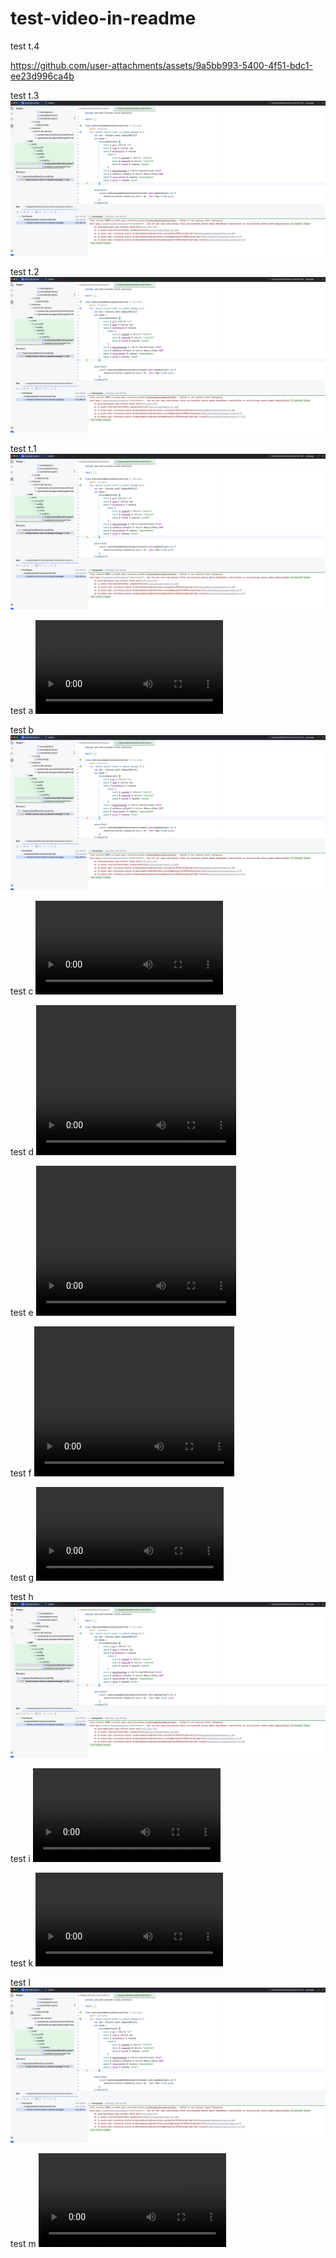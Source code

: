 # test-video-in-readme

test t.4

https://github.com/user-attachments/assets/9a5bb993-5400-4f51-bdc1-ee23d996ca4b



test t.3
[![Watch the video t.3](https://raw.githubusercontent.com/ievgen-up42/test-video-in-readme/main/docs/media/screenshot.png)](https://raw.githubusercontent.com/ievgen-up42/test-video-in-readme/main/docs/media/sandbox-password.mp4)

test t.2
[![Watch the video t.2](https://raw.githubusercontent.com/ievgen-up42/test-video-in-readme/main/docs/media/screenshot.png)](https://raw.githubusercontent.com/ievgen-up42/test-video-in-readme/main/docs/media/sandbox-password.mov)

test t.1
[![Watch the video t.1](/docs/media/screenshot.png)](/docs/media/sandbox-password.mov)

test a
![text a](/docs/media/sandbox-password.mov)

test b
![text b](/docs/media/screenshot.png)

test c
![text c](/docs/media/sandbox-password.mp4)

test d
<video width="320" height="240" controls>
  <source src="/docs/media/sandbox-password.mp4" type="video/mp4">
</video>

test e
<video width="320" height="240" controls>
  <source src="/docs/media/sandbox-password.mov" type="video/mp4">
</video>

test f
<video width="320" height="240" controls>
  <source src="./docs/media/sandbox-password.mp4" type="video/mp4">
</video>

test g
![text g](docs/media/sandbox-password.mov)

test h
![text h](docs/media/screenshot.png)

test i
![text i](docs/media/sandbox-password.mp4)

test k
![text k](./docs/media/sandbox-password.mov)

test l
![text l](./docs/media/screenshot.png)

test m
![text m](./docs/media/sandbox-password.mp4)
